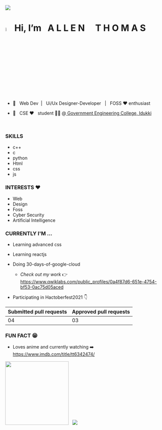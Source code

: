 ![](https://komarev.com/ghpvc/?username=coding-sorcerer-1&style=flat-square)
# <img src="https://camo.githubusercontent.com/35d3d11359a49bf12aebb834cc13fd81b95eff4e/68747470733a2f2f6d656469612e67697068792e636f6d2f6d656469612f6876524a434c467a6361737252346961377a2f67697068792e676966" height="5.4%" width="4.4%"> Hi,  **I’m &nbsp;  A L L E N** &nbsp; &nbsp; **T H O M A S**

- 👀 &nbsp; Web Dev &nbsp;| &nbsp; Ui/Ux Designer-Developer &nbsp; | &nbsp; FOSS :heart: enthusiast

- 🌱 &nbsp; CSE  ❤️ &nbsp; student 🧑‍💻  @<a  href="https://www.gecidukki.ac.in/" > Government Engineering College, Idukki </a>
<br>

### SKILLS
- c++
- c
- python
- Html
- css
- js

### INTERESTS ❤️
- Web
- Design
- Foss
- Cyber Security
- Artificial Intelligence

### CURRENTLY I'M ... 
- Learning advanced css
- Learning reactjs
- Doing 30-days-of-google-cloud

    * _Check out my work_ 👉  https://www.qwiklabs.com/public_profiles/0a4f87d6-651e-4754-bf53-0ac75d05aced
        
- Participating in Hactoberfest2021 👇
   
|**Submitted pull requests**|**Approved pull requests**|
|:---|:---|
|04|03 |

     

### FUN FACT 😁
- Loves anime and currently watching ➡️ https://www.imdb.com/title/tt6342474/



 <img height="200em" src="https://github-readme-stats-eight-theta.vercel.app/api?username=coding-sorcerer-1&theme=chartreuse-dark&show_icons=true&include_all_commits=true&count_private=true"/> &nbsp; <img src="https://github-readme-stats.vercel.app/api/top-langs/?username=coding-sorcerer-1&theme=chartreuse-dark"/>
 





